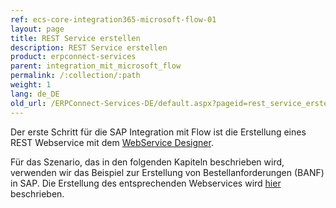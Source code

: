 ```yaml
---
ref: ecs-core-integration365-microsoft-flow-01
layout: page
title: REST Service erstellen
description: REST Service erstellen
product: erpconnect-services
parent: integration_mit_microsoft_flow
permalink: /:collection/:path
weight: 1
lang: de_DE
old_url: /ERPConnect-Services-DE/default.aspx?pageid=rest_service_erstellen
---
```


Der erste Schritt für die SAP Integration mit Flow ist die Erstellung eines REST Webservice mit dem [WebService Designer](../../webservices). 

Für das Szenario, das in den folgenden Kapiteln beschrieben wird, verwenden wir das Beispiel zur Erstellung von Bestellanforderungen (BANF) in SAP. Die Erstellung des entsprechenden Webservices wird [hier](../../webservices/ecsc-rest-webservices) beschrieben.
